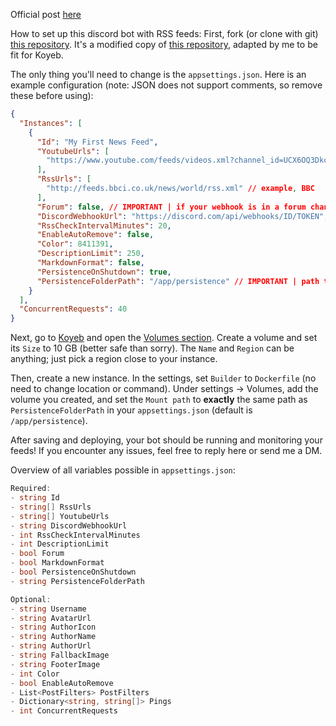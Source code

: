 Official post [here](https://community.koyeb.com/t/creating-an-rss-bot-for-discord/3728)

How to set up this discord bot with RSS feeds:
First, fork (or clone with git) [this repository](https://github.com/Bjarnos/RSS-bot). It's a modified copy of [this repository](https://github.com/Qolors/FeedCord), adapted by me to be fit for Koyeb.

The only thing you'll need to change is the `appsettings.json`. Here is an example configuration (note: JSON does not support comments, so remove these before using):
```json
{
  "Instances": [
    {
      "Id": "My First News Feed", 
      "YoutubeUrls": [
        "https://www.youtube.com/feeds/videos.xml?channel_id=UCX6OQ3DkcsbYNE6H8uQQuVA" // example, MrBeast
      ],
      "RssUrls": [
        "http://feeds.bbci.co.uk/news/world/rss.xml" // example, BBC
      ],
      "Forum": false, // IMPORTANT | if your webhook is in a forum channel set this to true
      "DiscordWebhookUrl": "https://discord.com/api/webhooks/ID/TOKEN", // IMPORTANT | your discord webhook url
      "RssCheckIntervalMinutes": 20,
      "EnableAutoRemove": false,
      "Color": 8411391,
      "DescriptionLimit": 250,
      "MarkdownFormat": false,
      "PersistenceOnShutdown": true,
      "PersistenceFolderPath": "/app/persistence" // IMPORTANT | path to your Koyeb volume
    }
  ],
  "ConcurrentRequests": 40
}
```

Next, go to [Koyeb](https://app.koyeb.com/) and open the [Volumes section](https://app.koyeb.com/). Create a volume and set its `Size` to 10 GB (better safe than sorry). The `Name` and `Region` can be anything; just pick a region close to your instance.

Then, create a new instance. In the settings, set `Builder` to `Dockerfile` (no need to change location or command). Under settings -> Volumes, add the volume you created, and set the `Mount path` to **exactly** the same path as `PersistenceFolderPath` in your `appsettings.json` (default is `/app/persistence`).

After saving and deploying, your bot should be running and monitoring your feeds!
If you encounter any issues, feel free to reply here or send me a DM.

Overview of all variables possible in `appsettings.json`:
```cs
Required:
- string Id
- string[] RssUrls
- string[] YoutubeUrls
- string DiscordWebhookUrl
- int RssCheckIntervalMinutes
- int DescriptionLimit
- bool Forum
- bool MarkdownFormat
- bool PersistenceOnShutdown
- string PersistenceFolderPath

Optional:
- string Username
- string AvatarUrl
- string AuthorIcon
- string AuthorName
- string AuthorUrl
- string FallbackImage
- string FooterImage
- int Color
- bool EnableAutoRemove
- List<PostFilters> PostFilters
- Dictionary<string, string[]> Pings
- int ConcurrentRequests
```
